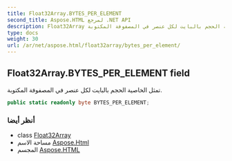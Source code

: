 ```yaml
---
title: Float32Array.BYTES_PER_ELEMENT
second_title: Aspose.HTML لمرجع .NET API
description: Float32Array مجال. تمثل الخاصية الحجم بالبايت لكل عنصر في المصفوفة المكتوبة.
type: docs
weight: 30
url: /ar/net/aspose.html/float32array/bytes_per_element/
---
```

## Float32Array.BYTES_PER_ELEMENT field

تمثل الخاصية الحجم بالبايت لكل عنصر في المصفوفة المكتوبة.

```csharp
public static readonly byte BYTES_PER_ELEMENT;
```

### أنظر أيضا

* class [Float32Array](../)
* مساحة الاسم [Aspose.Html](../../float32array/)
* المجسم [Aspose.HTML](../../../)


